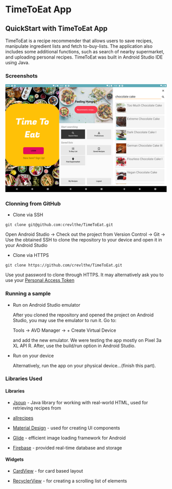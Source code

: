 # TimeToEat App 

## QuickStart with TimeToEat App 

  TimeToEat is a recipe recommender that allows users to save recipes, manipulate ingredient lists and fetch to-buy-lists. The application also includes some additional functions, such as search of nearby supermarket, and uploading personal recipes. TimeToEat was built in Android Studio IDE using Java. 



### Screenshots

![search](https://github.com/crevlthe/TimeToEat/blob/master/search.png)



### Clonning from GitHub 

* Clone via SSH 

```
git clone git@github.com:crevlthe/TimeToEat.git 
```

  Open Android Studio &rarr; Check out the project from Version Control &rarr; Git &rarr; Use the obtained SSH to clone the repository to your device and open it in your Android Studio 



* Clone via HTTPS 

```
git clone https://github.com/crevlthe/TimeToEat.git 
```

  Use yout password to clone through HTTPS. It may alternatively ask you to use your [Personal Access Token](https://docs.gitlab.com/ee/user/profile/personal_access_tokens.html)

### Running a sample 

* Run on Android Studio emulator 

  After you cloned the repository and opened the project on Android Studio, you may use the emulator to run it.
  Go to: 

  Tools &rarr; AVD Manager &rarr; + Create Virtual Device 

  and add the new emulator. We were testing the app mostly on Pixel 3a XL API R. After, use the build/run option in Android Studio. 

* Run on your device 

  Alternatively, run the app on your physical device...(finish this part). 


### Libraries Used 

#### Libraries 

* [Jsoup](https://jsoup.org/) - Java library for working with real-world HTML, used for retrieving recipes from 

* [allrecipes](https://www.allrecipes.com/)

* [Material Design](https://material.io/design) - used for creating UI components

* [Glide](https://github.com/bumptech/glide) - efficient image loading framework for Android 

* [Firebase](https://firebase.google.com/) - provided real-time database and storage 

#### Widgets  

* [CardView](https://developer.android.com/guide/topics/ui/layout/cardview) - for card based layout 

* [RecyclerView](https://developer.android.com/guide/topics/ui/layout/recyclerview) - for creating a scrolling list of elements 



